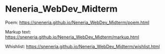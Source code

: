 # Neneria_WebDev_Midterm
Poem: https://sneneria.github.io/Neneria_WebDev_Midterm/poem.html

Markup text: https://sneneria.github.io/Neneria_WebDev_Midterm/markup.html

Whishlist: https://sneneria.github.io/Neneria_WebDev_Midterm/wishlist.html
